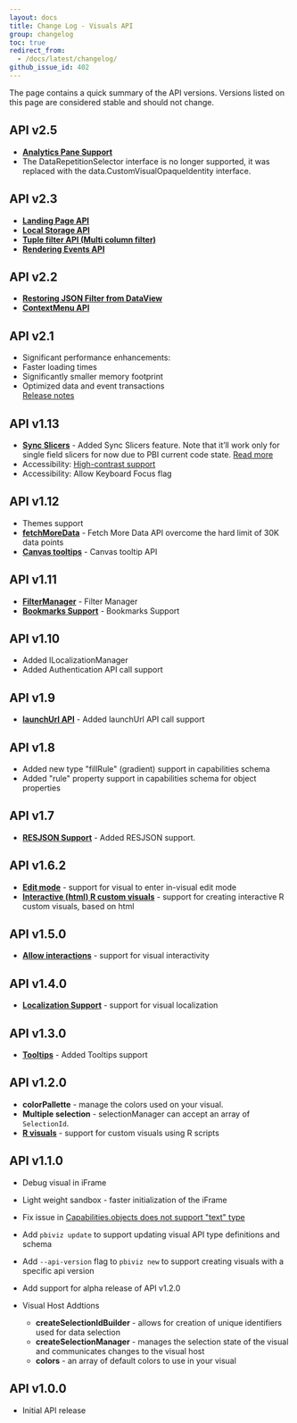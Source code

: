 ```yaml
---
layout: docs
title: Change Log - Visuals API
group: changelog
toc: true
redirect_from:
  - /docs/latest/changelog/
github_issue_id: 402
---
```


The page contains a quick summary of the API versions.
Versions listed on this page are considered stable and should not change.

## API v2.5
  * **[Analytics Pane Support](../how-to-guide/analytics-pane/)**
  * The DataRepetitionSelector interface is no longer supported, it was replaced with the data.CustomVisualOpaqueIdentity interface.

## API v2.3
  * **[Landing Page API](../how-to-guide/landing-page/)**
  * **[Local Storage API](../how-to-guide/local-storage/)**
  * **[Tuple filter API (Multi column filter)](../../docs/concepts/filter-api/#tuple-filter-api-multi-column-filter)**
  * **[Rendering Events API](../how-to-guide/rendering-events/)**

## API v2.2
  * **[Restoring JSON Filter from DataView](../../docs/concepts/filter-api/#restoring-json-filter-from-dataview)**
  * **[ContextMenu API](../../tutorials/building-bar-chart/adding-context-menu-to-the-bar/)**

## API v2.1
  * Significant performance enhancements:
  * Faster loading times
  * Significantly smaller memory footprint
  * Optimized data and event transactions  
[Release notes](./api-2-1)

## API v1.13
* **[Sync Slicers](../how-to-guide/enable-sync-slicers)** - Added Sync Slicers feature. Note that it’ll work only for single field slicers for now due to PBI current code state. [Read more](https://docs.microsoft.com/en-us/power-bi/desktop-slicers)
* Accessibility: [High-contrast support](../how-to-guide/high-contrast-support) 
* Accessibility: Allow Keyboard Focus flag

## API v1.12
* Themes support
* **[fetchMoreData](../../api/references/fetchmoredata/)** - Fetch More Data API overcome the hard limit of 30K data points
* **[Canvas tooltips](../how-to-guide/adding-report-page-tooltips/#support-canvas-tooltips)** - Canvas tooltip API

## API v1.11
* **[FilterManager](../../docs/concepts/filter-api)** - Filter Manager
* **[Bookmarks Support](../how-to-guide/bookmarks-support/)** - Bookmarks Support

## API v1.10
* Added ILocalizationManager
* Added Authentication API call support

## API v1.9
* **[launchUrl API](../how-to-guide/launching-url/)** - Added launchUrl API call support

## API v1.8
* Added new type "fillRule" (gradient) support in capabilities schema
* Added "rule" property support in capabilities schema for object properties

## API v1.7
* **[RESJSON Support](../how-to-guide/adding-localization/)** - Added RESJSON support.

## API v1.6.2
* **[Edit mode](../concepts/advanced-edit-mode/)** - support for visual to enter in-visual edit mode
* **[Interactive (html) R custom visuals](../../tutorials/building-r-powered-custom-visual/creating-a-new-r-powered-custom-visual/)** - support for creating interactive R custom visuals, based on html

## API v1.5.0
* **[Allow interactions](../how-to-guide/allow-interactions/)** - support for visual interactivity

## API v1.4.0
* **[Localization Support](../how-to-guide/adding-localization/)** - support for visual localization

## API v1.3.0
* **[Tooltips](../how-to-guide/adding-tooltips/)** - Added Tooltips support

## API v1.2.0
* **colorPallette** - manage the colors used on your visual.
* **Multiple selection** - selectionManager can accept an array of `SelectionId`.
* **[R visuals](../../tutorials/building-r-powered-custom-visual/creating-a-new-r-powered-custom-visual/)** - support for custom visuals using R scripts

## API v1.1.0
* Debug visual in iFrame
* Light weight sandbox - faster initialization of the iFrame
* Fix issue in [Capabilities.objects does not support "text" type](https://github.com/Microsoft/PowerBI-visuals-tools/issues/12)
* Add `pbiviz update` to support updating visual API type definitions and schema
* Add `--api-version` flag to `pbiviz new` to support creating visuals with a specific api version
* Add support for alpha release of API v1.2.0

* Visual Host Addtions
    * **createSelectionIdBuilder** - allows for creation of unique identifiers used for data selection
    * **createSelectionManager** - manages the selection state of the visual and communicates changes to the visual host
    * **colors** - an array of default colors to use in your visual

## API v1.0.0
* Initial API release
